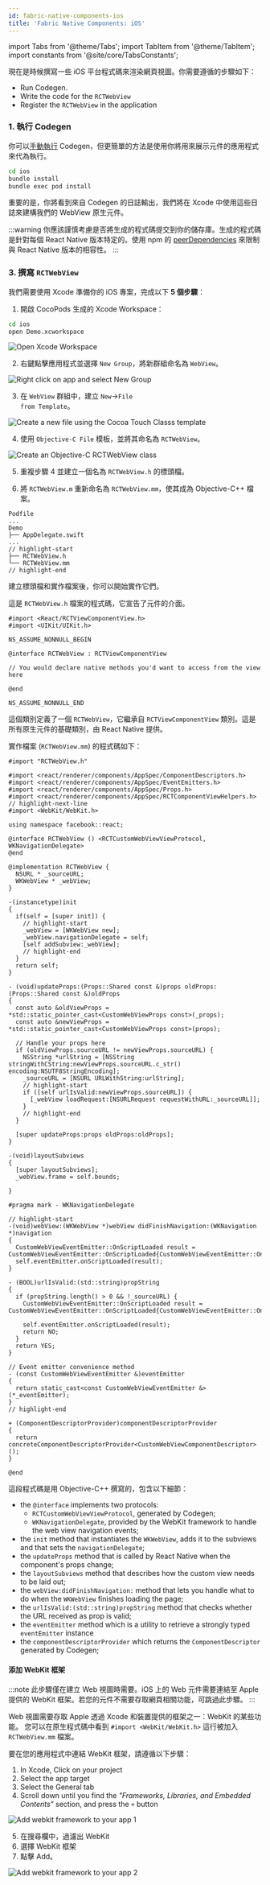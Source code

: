 ```yaml
---
id: fabric-native-components-ios
title: 'Fabric Native Components: iOS'
---
```


import Tabs from '@theme/Tabs'; import TabItem from '@theme/TabItem'; import constants from '@site/core/TabsConstants';

現在是時候撰寫一些 iOS 平台程式碼來渲染網頁視圖。你需要遵循的步驟如下：

- Run Codegen.
- Write the code for the `RCTWebView`
- Register the `RCTWebView` in the application

### 1. 執行 Codegen

你可以[手動執行](the-new-architecture/codegen-cli) Codegen，但更簡單的方法是使用你將用來展示元件的應用程式來代為執行。

```bash
cd ios
bundle install
bundle exec pod install
```

重要的是，你將看到來自 Codegen 的日誌輸出，我們將在 Xcode 中使用這些日誌來建構我們的 WebView 原生元件。

:::warning
你應該謹慎考慮是否將生成的程式碼提交到你的儲存庫。生成的程式碼是針對每個 React Native 版本特定的。使用 npm 的 [peerDependencies](https://nodejs.org/en/blog/npm/peer-dependencies) 來限制與 React Native 版本的相容性。
:::

### 3. 撰寫 `RCTWebView`

我們需要使用 Xcode 準備你的 iOS 專案，完成以下 **5 個步驟**：

1. 開啟 CocoPods 生成的 Xcode Workspace：

```bash
cd ios
open Demo.xcworkspace
```

<img class="half-size" alt="Open Xcode Workspace" src="/docs/assets/fabric-native-components/1.webp" />

2. 右鍵點擊應用程式並選擇 <code>New Group</code>，將新群組命名為 `WebView`。

<img class="half-size" alt="Right click on app and select New Group" src="/docs/assets/fabric-native-components/2.webp" />

3. 在 `WebView` 群組中，建立 <code>New</code>→<code>File from Template</code>。

<img class="half-size" alt="Create a new file using the Cocoa Touch Classs template" src="/docs/assets/fabric-native-components/3.webp" />

4. 使用 <code>Objective-C File</code> 模板，並將其命名為 <code>RCTWebView</code>。

<img class="half-size" alt="Create an Objective-C RCTWebView class" src="/docs/assets/fabric-native-components/4.webp" />

5. 重複步驟 4 並建立一個名為 `RCTWebView.h` 的標頭檔。

6. 將 <code>RCTWebView.m</code> 重新命名為 <code>RCTWebView.mm</code>，使其成為 Objective-C++ 檔案。

```text title="Demo/ios"
Podfile
...
Demo
├── AppDelegate.swift
...
// highlight-start
├── RCTWebView.h
└── RCTWebView.mm
// highlight-end
```

建立標頭檔和實作檔案後，你可以開始實作它們。

這是 `RCTWebView.h` 檔案的程式碼，它宣告了元件的介面。

```objc title="Demo/RCTWebView/RCTWebView.h"
#import <React/RCTViewComponentView.h>
#import <UIKit/UIKit.h>

NS_ASSUME_NONNULL_BEGIN

@interface RCTWebView : RCTViewComponentView

// You would declare native methods you'd want to access from the view here

@end

NS_ASSUME_NONNULL_END
```

這個類別定義了一個 `RCTWebView`，它繼承自 `RCTViewComponentView` 類別。這是所有原生元件的基礎類別，由 React Native 提供。

實作檔案 (`RCTWebView.mm`) 的程式碼如下：

```objc title="Demo/RCTWebView/RCTWebView.mm"
#import "RCTWebView.h"

#import <react/renderer/components/AppSpec/ComponentDescriptors.h>
#import <react/renderer/components/AppSpec/EventEmitters.h>
#import <react/renderer/components/AppSpec/Props.h>
#import <react/renderer/components/AppSpec/RCTComponentViewHelpers.h>
// highlight-next-line
#import <WebKit/WebKit.h>

using namespace facebook::react;

@interface RCTWebView () <RCTCustomWebViewViewProtocol, WKNavigationDelegate>
@end

@implementation RCTWebView {
  NSURL * _sourceURL;
  WKWebView * _webView;
}

-(instancetype)init
{
  if(self = [super init]) {
    // highlight-start
    _webView = [WKWebView new];
    _webView.navigationDelegate = self;
    [self addSubview:_webView];
    // highlight-end
  }
  return self;
}

- (void)updateProps:(Props::Shared const &)props oldProps:(Props::Shared const &)oldProps
{
  const auto &oldViewProps = *std::static_pointer_cast<CustomWebViewProps const>(_props);
  const auto &newViewProps = *std::static_pointer_cast<CustomWebViewProps const>(props);

  // Handle your props here
  if (oldViewProps.sourceURL != newViewProps.sourceURL) {
    NSString *urlString = [NSString stringWithCString:newViewProps.sourceURL.c_str() encoding:NSUTF8StringEncoding];
    _sourceURL = [NSURL URLWithString:urlString];
    // highlight-start
    if ([self urlIsValid:newViewProps.sourceURL]) {
      [_webView loadRequest:[NSURLRequest requestWithURL:_sourceURL]];
    }
    // highlight-end
  }

  [super updateProps:props oldProps:oldProps];
}

-(void)layoutSubviews
{
  [super layoutSubviews];
  _webView.frame = self.bounds;

}

#pragma mark - WKNavigationDelegate

// highlight-start
-(void)webView:(WKWebView *)webView didFinishNavigation:(WKNavigation *)navigation
{
  CustomWebViewEventEmitter::OnScriptLoaded result = CustomWebViewEventEmitter::OnScriptLoaded{CustomWebViewEventEmitter::OnScriptLoadedResult::Success};
  self.eventEmitter.onScriptLoaded(result);
}

- (BOOL)urlIsValid:(std::string)propString
{
  if (propString.length() > 0 && !_sourceURL) {
    CustomWebViewEventEmitter::OnScriptLoaded result = CustomWebViewEventEmitter::OnScriptLoaded{CustomWebViewEventEmitter::OnScriptLoadedResult::Error};

    self.eventEmitter.onScriptLoaded(result);
    return NO;
  }
  return YES;
}

// Event emitter convenience method
- (const CustomWebViewEventEmitter &)eventEmitter
{
  return static_cast<const CustomWebViewEventEmitter &>(*_eventEmitter);
}
// highlight-end

+ (ComponentDescriptorProvider)componentDescriptorProvider
{
  return concreteComponentDescriptorProvider<CustomWebViewComponentDescriptor>();
}

@end
```

這段程式碼是用 Objective-C++ 撰寫的，包含以下細節：

- the `@interface` implements two protocols:
  - `RCTCustomWebViewViewProtocol`, generated by Codegen;
  - `WKNavigationDelegate`, provided by the WebKit framework to handle the web view navigation events;
- the `init` method that instantiates the `WKWebView`, adds it to the subviews and that sets the `navigationDelegate`;
- the `updateProps` method that is called by React Native when the component's props change;
- the `layoutSubviews` method that describes how the custom view needs to be laid out;
- the `webView:didFinishNavigation:` method that lets you handle what to do when the `WKWebView` finishes loading the page;
- the `urlIsValid:(std::string)propString` method that checks whether the URL received as prop is valid;
- the `eventEmitter` method which is a utility to retrieve a strongly typed `eventEmitter` instance
- the `componentDescriptorProvider` which returns the `ComponentDescriptor` generated by Codegen;

#### 添加 WebKit 框架

:::note
此步驟僅在建立 Web 視圖時需要。iOS 上的 Web 元件需要連結至 Apple 提供的 WebKit 框架。若您的元件不需要存取網頁相關功能，可跳過此步驟。
:::

Web 視圖需要存取 Apple 透過 Xcode 和裝置提供的框架之一：WebKit 的某些功能。
您可以在原生程式碼中看到 `#import <WebKit/WebKit.h>` 這行被加入 `RCTWebView.mm` 檔案。

要在您的應用程式中連結 WebKit 框架，請遵循以下步驟：

1. In Xcode, Click on your project
2. Select the app target
3. Select the General tab
4. Scroll down until you find the _"Frameworks, Libraries, and Embedded Contents"_ section, and press the `+` button

<img class="half-size" alt="Add webkit framework to your app 1" src="/docs/assets/AddWebKitFramework1.png" />

5. 在搜尋欄中，過濾出 WebKit
6. 選擇 WebKit 框架
7. 點擊 Add。

<img class="half-size" alt="Add webkit framework to your app 2" src="/docs/assets/AddWebKitFramework2.png" />